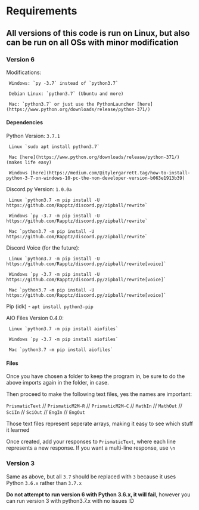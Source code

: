 # Requirements
## All versions of this code is run on Linux, but also can be run on all OSs with minor modification

### Version 6
Modifications:
     
     Windows: `py -3.7` instead of `python3.7`
     
     Debian Linux: `python3.7` (Ubuntu and more)
     
     Mac: `python3.7` or just use the PythonLauncher [here](https://www.python.org/downloads/release/python-371/)

#### Dependencies
Python Version: `3.7.1`

     Linux `sudo apt install python3.7`
     
     Mac [here](https://www.python.org/downloads/release/python-371/) (makes life easy)
     
     Windows [here](https://medium.com/@itylergarrett.tag/how-to-install-python-3-7-on-windows-10-pc-the-non-developer-version-b063e1913b39) 
     
Discord.py Version: `1.0.0a`
     
     Linux `python3.7 -m pip install -U https://github.com/Rapptz/discord.py/zipball/rewrite`
     
     Windows `py -3.7 -m pip install -U https://github.com/Rapptz/discord.py/zipball/rewrite`
     
     Mac `python3.7 -m pip install -U https://github.com/Rapptz/discord.py/zipball/rewrite`
     
Discord Voice (for the future): 
     
     Linux `python3.7 -m pip install -U https://github.com/Rapptz/discord.py/zipball/rewrite[voice]`
     
     Windows `py -3.7 -m pip install -U https://github.com/Rapptz/discord.py/zipball/rewrite[voice]`
     
     Mac `python3.7 -m pip install -U https://github.com/Rapptz/discord.py/zipball/rewrite[voice]`

Pip (idk) - `apt install python3-pip`

AIO Files Version 0.4.0:
     
     Linux `python3.7 -m pip install aiofiles`
     
     Windows `py -3.7 -m pip install aiofiles`
     
     Mac `python3.7 -m pip install aiofiles`
     
#### Files
Once you have chosen a folder to keep the program in, be sure to do the above imports again in the folder, in case.

Then proceed to make the following text files, yes the names are important:
     
`PrismaticText` // `PrismaticM2M-R` // `PrismaticM2M-C` // `MathIn` // `MathOut` // `SciIn` // `SciOut` // `EngIn` // `EngOut`

Those text files represent seperate arrays, making it easy to see which stuff it learned

Once created, add your responses to `PrismaticText`, where each line represents a new response. If you want a multi-line response, use `\n`

### Version 3

Same as above, but all `3.7` should be replaced with `3` because it uses Python `3.6.x` rather than `3.7.x`

**Do not attempt to run version 6 with Python 3.6.x, it will fail**, however you can run version 3 with python3.7.x with no issues :D
